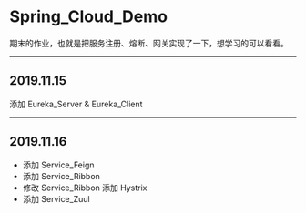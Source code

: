 # Spring_Cloud_Demo
期末的作业，也就是把服务注册、熔断、网关实现了一下，想学习的可以看看。
***
## 2019.11.15
添加 Eureka_Server & Eureka_Client
***
## 2019.11.16
- 添加 Service_Feign
- 添加 Service_Ribbon
- 修改 Service_Ribbon 添加 Hystrix
- 添加 Service_Zuul
